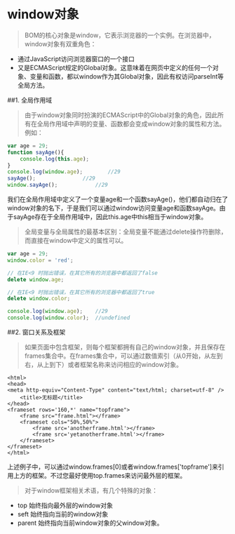 # window对象

> BOM的核心对象是window，它表示浏览器的一个实例。在浏览器中，window对象有双重角色：
+ 通过JavaScript访问浏览器窗口的一个接口
+ 又是ECMAScript规定的Global对象。这意味着在网页中定义的任何一个对象、变量和函数，都以window作为其Global对象，因此有权访问parseInt等全局方法。

##1. 全局作用域

> 由于window对象同时扮演的ECMAScript中的Global对象的角色，因此所有在全局作用域中声明的变量、函数都会变成window对象的属性和方法。例如：

```javascript
var age = 29;
function sayAge(){
	console.log(this.age);
}
console.log(window.age);		//29
sayAge();				//29
window.sayAge();			//29

```

我们在全局作用域中定义了一个变量age和一个函数sayAge()，他们都自动归在了window对象的名下，于是我们可以通过window访问变量age和函数sayAge。由于sayAge存在于全局作用域中，因此this.age中this相当于window对象。

> 全局变量与全局属性的最基本区别：全局变量不能通过delete操作符删除，而直接在window中定义的属性可以。

```javascript
var age = 29;
window.color = 'red';

// 在IE<9 时抛出错误，在其它所有的浏览器中都返回了false
delete window.age;

// 在IE<9 时抛出错误，在其它所有的浏览器中都返回了true
delete window.color;

console.log(window.age);	//29
console.log(window.color);	//undefined

```

##2. 窗口关系及框架

> 如果页面中包含框架，则每个框架都拥有自己的window对象，并且保存在frames集合中。在frames集合中，可以通过数值索引（从0开始，从左到右，从上到下）或者框架名称来访问相应的window对象。

```
<html>
<head>
<meta http-equiv="Content-Type" content="text/html; charset=utf-8" /> 
	<title>无标题</title>
</head>
<frameset rows='160,*' name="topframe">
	<frame src="frame.html"></frame>
	<frameset cols="50%,50%">
		<frame src='anotherframe.html'></frame>
		<frame src='yetanotherframe.html'></frame>
	</frameset>
</frameset>
</html>

```

上述例子中，可以通过window.frames[0]或者window.frames['topframe']来引用上方的框架。不过您最好使用top.frames来访问最外层的框架。

> 对于window框架相关术语，有几个特殊的对象：
+ top 始终指向最外层的window对象
+ seft 始终指向当前的window对象
+ parent 始终指向当前window对象的父window对象。

